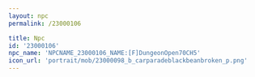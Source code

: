 ```yaml
---
layout: npc
permalink: /23000106

title: Npc
id: '23000106'
npc_name: 'NPCNAME_23000106_NAME:[F]DungeonOpen70CH5'
icon_url: 'portrait/mob/23000098_b_carparadeblackbeanbroken_p.png'
---
```

